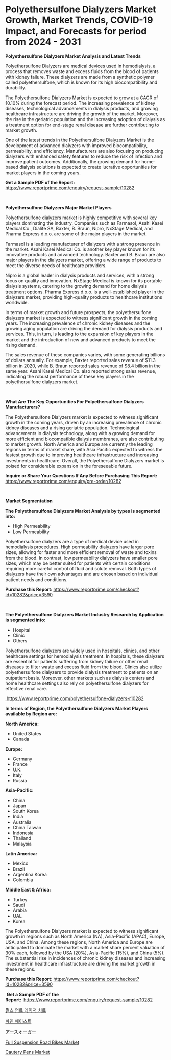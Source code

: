 <p><h1>Polyethersulfone Dialyzers Market Growth, Market Trends, COVID-19 Impact, and Forecasts for period from 2024 - 2031</h1></p><p><strong>Polyethersulfone Dialyzers Market Analysis and Latest Trends</strong></p>
<p><p>Polyethersulfone Dialyzers are medical devices used in hemodialysis, a process that removes waste and excess fluids from the blood of patients with kidney failure. These dialyzers are made from a synthetic polymer called polyethersulfone, which is known for its high biocompatibility and durability.</p><p>The Polyethersulfone Dialyzers Market is expected to grow at a CAGR of 10.10% during the forecast period. The increasing prevalence of kidney diseases, technological advancements in dialysis products, and growing healthcare infrastructure are driving the growth of the market. Moreover, the rise in the geriatric population and the increasing adoption of dialysis as a treatment option for end-stage renal disease are further contributing to market growth.</p><p>One of the latest trends in the Polyethersulfone Dialyzers Market is the development of advanced dialyzers with improved biocompatibility, permeability, and efficiency. Manufacturers are also focusing on producing dialyzers with enhanced safety features to reduce the risk of infection and improve patient outcomes. Additionally, the growing demand for home-based dialysis solutions is expected to create lucrative opportunities for market players in the coming years.</p></p>
<p><strong>Get a Sample PDF of the Report:&nbsp;</strong> <a href="https://www.reportprime.com/enquiry/request-sample/10282">https://www.reportprime.com/enquiry/request-sample/10282</a></p>
<p>&nbsp;</p>
<p><strong>Polyethersulfone Dialyzers Major Market Players</strong></p>
<p><p>Polyethersulfone dialyzers market is highly competitive with several key players dominating the industry. Companies such as Farmasol, Asahi Kasei Medical Co., Dialife SA, Baxter, B. Braun, Nipro, NxStage Medical, and Pharma Express d.o.o. are some of the major players in the market.</p><p>Farmasol is a leading manufacturer of dialyzers with a strong presence in the market. Asahi Kasei Medical Co. is another key player known for its innovative products and advanced technology. Baxter and B. Braun are also major players in the dialyzers market, offering a wide range of products to meet the diverse needs of healthcare providers.</p><p>Nipro is a global leader in dialysis products and services, with a strong focus on quality and innovation. NxStage Medical is known for its portable dialysis systems, catering to the growing demand for home dialysis treatment options. Pharma Express d.o.o. is a well-established player in the dialyzers market, providing high-quality products to healthcare institutions worldwide.</p><p>In terms of market growth and future prospects, the polyethersulfone dialyzers market is expected to witness significant growth in the coming years. The increasing prevalence of chronic kidney diseases and the growing aging population are driving the demand for dialysis products and services. This, in turn, is leading to the expansion of key players in the market and the introduction of new and advanced products to meet the rising demand.</p><p>The sales revenue of these companies varies, with some generating billions of dollars annually. For example, Baxter reported sales revenue of $11.3 billion in 2020, while B. Braun reported sales revenue of $8.4 billion in the same year. Asahi Kasei Medical Co. also reported strong sales revenue, indicating the robust performance of these key players in the polyethersulfone dialyzers market.</p></p>
<p>&nbsp;</p>
<p><strong>What Are The Key Opportunities For Polyethersulfone Dialyzers Manufacturers?</strong></p>
<p><p>The Polyethersulfone Dialyzers market is expected to witness significant growth in the coming years, driven by an increasing prevalence of chronic kidney diseases and a rising geriatric population. Technological advancements in dialysis technology, along with a growing demand for more efficient and biocompatible dialysis membranes, are also contributing to market growth. North America and Europe are currently the leading regions in terms of market share, with Asia Pacific expected to witness the fastest growth due to improving healthcare infrastructure and increasing investments in healthcare. Overall, the Polyethersulfone Dialyzers market is poised for considerable expansion in the foreseeable future.</p></p>
<p><strong>Inquire or Share Your Questions If Any Before Purchasing This Report:</strong> <a href="https://www.reportprime.com/enquiry/pre-order/10282">https://www.reportprime.com/enquiry/pre-order/10282</a></p>
<p>&nbsp;</p>
<p><strong>Market Segmentation</strong></p>
<p><strong>The Polyethersulfone Dialyzers Market Analysis by types is segmented into:</strong></p>
<p><ul><li>High Permeability</li><li>Low Permeability</li></ul></p>
<p><p>Polyethersulfone dialyzers are a type of medical device used in hemodialysis procedures. High permeability dialyzers have larger pore sizes, allowing for faster and more efficient removal of waste and toxins from the blood. In contrast, low permeability dialyzers have smaller pore sizes, which may be better suited for patients with certain conditions requiring more careful control of fluid and solute removal. Both types of dialyzers have their own advantages and are chosen based on individual patient needs and conditions.</p></p>
<p><strong>Purchase this Report:&nbsp;</strong><a href="https://www.reportprime.com/checkout?id=10282&price=3590">https://www.reportprime.com/checkout?id=10282&price=3590</a></p>
<p>&nbsp;</p>
<p><strong>The Polyethersulfone Dialyzers Market Industry Research by Application is segmented into:</strong></p>
<p><ul><li>Hospital</li><li>Clinic</li><li>Others</li></ul></p>
<p><p>Polyethersulfone dialyzers are widely used in hospitals, clinics, and other healthcare settings for hemodialysis treatment. In hospitals, these dialyzers are essential for patients suffering from kidney failure or other renal diseases to filter waste and excess fluid from the blood. Clinics also utilize polyethersulfone dialyzers to provide dialysis treatment to patients on an outpatient basis. Moreover, other markets such as dialysis centers and home healthcare settings also rely on polyethersulfone dialyzers for effective renal care.</p></p>
<p><a href="https://www.reportprime.com/polyethersulfone-dialyzers-r10282">&nbsp;https://www.reportprime.com/polyethersulfone-dialyzers-r10282</a></p>
<p><strong>In terms of Region, the Polyethersulfone Dialyzers Market Players available by Region are:</strong></p>
<p>
    <p> <strong> North America: </strong>
        <ul>
            <li>United States</li>
            <li>Canada</li>
        </ul>
        </p> 
    <p> <strong> Europe: </strong>
        <ul>
            <li>Germany</li>
            <li>France</li>
            <li>U.K.</li>
            <li>Italy</li>
            <li>Russia</li>
        </ul>
        </p> 
    <p> <strong> Asia-Pacific: </strong>
        <ul>
            <li>China</li>
            <li>Japan</li>
            <li>South Korea</li>
            <li>India</li>
            <li>Australia</li>
            <li>China Taiwan</li>
            <li>Indonesia</li>
            <li>Thailand</li>
            <li>Malaysia</li>
        </ul>
        </p> 
    <p> <strong> Latin America: </strong>
        <ul>
            <li>Mexico</li>
            <li>Brazil</li>
            <li>Argentina Korea</li>
            <li>Colombia</li>
        </ul>
        </p> 
    <p> <strong> Middle East & Africa: </strong>
        <ul>
            <li>Turkey</li>
            <li>Saudi</li>
            <li>Arabia</li>
            <li>UAE</li>
            <li>Korea</li>
        </ul>
    </p>
    </p>
<p><p>The Polyethersulfone Dialyzers market is expected to witness significant growth in regions such as North America (NA), Asia-Pacific (APAC), Europe, USA, and China. Among these regions, North America and Europe are anticipated to dominate the market with a market share percent valuation of 30% each, followed by the USA (20%), Asia-Pacific (15%), and China (5%). The substantial rise in incidences of chronic kidney diseases and increasing investment in healthcare infrastructure are driving the market growth in these regions.</p></p>
<p><strong>Purchase this Report: </strong><a href="https://www.reportprime.com/checkout?id=10282&price=3590">https://www.reportprime.com/checkout?id=10282&price=3590</a></p>
<p>&nbsp;<strong>Get a Sample PDF of the Report:&nbsp;&nbsp;</strong><a href="https://www.reportprime.com/enquiry/request-sample/10282">https://www.reportprime.com/enquiry/request-sample/10282</a></p>
<p><strong></strong></p>
<p><p><a href="https://github.com/camron674/Market-Research-Report-List-1/blob/main/774627574237.md">펄스 염료 레이저 치료</a></p><p><a href="https://github.com/BrettWeberrt8767765/Market-Research-Report-List-1/blob/main/906720674236.md">파인 페이스트</a></p><p><a href="https://github.com/hilmi-2a/Market-Research-Report-List-1/blob/main/874850779363.md">アースオーガー</a></p><p><a href="https://issuu.com/reportprime-2/docs/full-suspension-road-bikes-market-size-2030.pptx">Full Suspension Road Bikes Market</a></p><p><a href="https://github.com/LaceyZemlak1/Market-Research-Report-List-1/blob/main/cautery-pens-market.md">Cautery Pens Market</a></p></p>